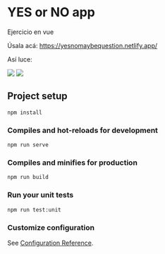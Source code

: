 # YES or NO app
Ejercicio en vue

Úsala acá:
https://yesnomaybequestion.netlify.app/

Así luce:

![](https://i.pinimg.com/564x/94/2d/70/942d70c0d5577104e75e9937e51552bb.jpg)
![](https://i.pinimg.com/564x/26/03/2b/26032b392f42ebd2f3a347f5dba8afd7.jpg)

## Project setup
```
npm install
```

### Compiles and hot-reloads for development
```
npm run serve
```

### Compiles and minifies for production
```
npm run build
```

### Run your unit tests
```
npm run test:unit
```

### Customize configuration
See [Configuration Reference](https://cli.vuejs.org/config/).
